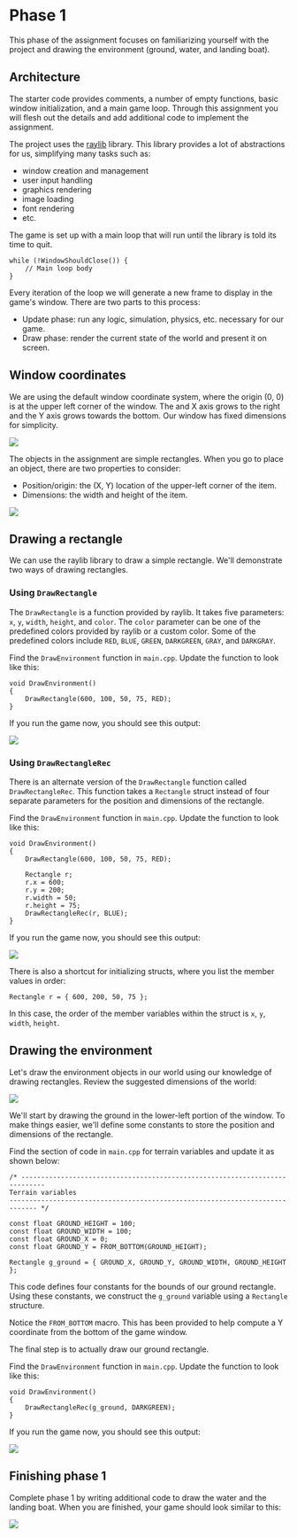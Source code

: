 # Phase 1

This phase of the assignment focuses on familiarizing yourself with the project and drawing the environment (ground, water, and landing boat).

## Architecture

The starter code provides comments, a number of empty functions, basic window initialization, and a main game loop. Through this assignment you will flesh out the details and add additional code to implement the assignment.

The project uses the [raylib](https://www.raylib.com/) library. This library provides a lot of abstractions for us, simplifying many tasks such as:

- window creation and management
- user input handling
- graphics rendering
- image loading
- font rendering
- etc.

The game is set up with a main loop that will run until the library is told its time to quit.

```
while (!WindowShouldClose()) {
    // Main loop body
}
```

Every iteration of the loop we will generate a new frame to display in the game's window. There are two parts to this process:

- Update phase: run any logic, simulation, physics, etc. necessary for our game.
- Draw phase: render the current state of the world and present it on screen.

## Window coordinates

We are using the default window coordinate system, where the origin (0, 0) is at the upper left corner of the window. The and X axis grows to the right and the Y axis grows towards the bottom. Our window has fixed dimensions for simplicity.

![](./img/window-coords.png)

The objects in the assignment are simple rectangles. When you go to place an object, there are two properties to consider:

- Position/origin: the (X, Y) location of the upper-left corner of the item.
- Dimensions: the width and height of the item.

![](./img/position-dimensions.png)

## Drawing a rectangle

We can use the raylib library to draw a simple rectangle. We'll demonstrate two ways of drawing rectangles.

### Using `DrawRectangle`

The `DrawRectangle` is a function provided by raylib. It takes five parameters: `x`, `y`, `width`, `height`, and `color`. The `color` parameter can be one of the predefined colors provided by raylib or a custom color. Some of the predefined colors include `RED`, `BLUE`, `GREEN`, `DARKGREEN`, `GRAY`, and `DARKGRAY`.

Find the `DrawEnvironment` function in `main.cpp`. Update the function to look like this:

```
void DrawEnvironment()
{
    DrawRectangle(600, 100, 50, 75, RED);
}
```

If you run the game now, you should see this output:

![](./img/phase1-rectangle1.png)

### Using `DrawRectangleRec`

There is an alternate version of the `DrawRectangle` function called `DrawRectangleRec`. This function takes a `Rectangle` struct instead of four separate parameters for the position and dimensions of the rectangle.

Find the `DrawEnvironment` function in `main.cpp`. Update the function to look like this:

```
void DrawEnvironment()
{
    DrawRectangle(600, 100, 50, 75, RED);

    Rectangle r;
    r.x = 600;
    r.y = 200;
    r.width = 50;
    r.height = 75;
    DrawRectangleRec(r, BLUE);
}
```

If you run the game now, you should see this output:

![](./img/phase1-rectangle2.png)

There is also a shortcut for initializing structs, where you list the member values in order:

```
Rectangle r = { 600, 200, 50, 75 };
```

In this case, the order of the member variables within the struct is `x`, `y`, `width`, `height`.

## Drawing the environment

Let's draw the environment objects in our world using our knowledge of drawing rectangles. Review the suggested dimensions of the world:

![](./img/suggested-dimensions.png)

We'll start by drawing the ground in the lower-left portion of the window. To make things easier, we'll define some constants to store the position and dimensions of the rectangle.

Find the section of code in `main.cpp` for terrain variables and update it as shown below:

```
/* ----------------------------------------------------------------------------
Terrain variables
----------------------------------------------------------------------------- */

const float GROUND_HEIGHT = 100;
const float GROUND_WIDTH = 100;
const float GROUND_X = 0;
const float GROUND_Y = FROM_BOTTOM(GROUND_HEIGHT);

Rectangle g_ground = { GROUND_X, GROUND_Y, GROUND_WIDTH, GROUND_HEIGHT };
```

This code defines four constants for the bounds of our ground rectangle. Using these constants, we construct the `g_ground` variable using a `Rectangle` structure.

Notice the `FROM_BOTTOM` macro. This has been provided to help compute a Y coordinate from the bottom of the game window.

The final step is to actually draw our ground rectangle.

Find the `DrawEnvironment` function in `main.cpp`. Update the function to look like this:

```
void DrawEnvironment()
{
    DrawRectangleRec(g_ground, DARKGREEN);
}
```

If you run the game now, you should see this output:

![](./img/phase1-ground.png)

## Finishing phase 1

Complete phase 1 by writing additional code to draw the water and the landing boat. When you are finished, your game should look similar to this:

![](./img/phase1-complete.png)
